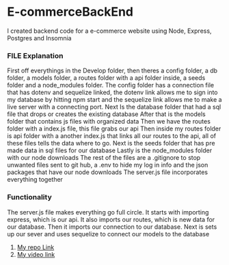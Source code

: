 # E-commerceBackEnd
I created backend code for a e-commerce website using Node, Express, Postgres and Insomnia

### FILE Explanation 
First off everythings in the Develop folder, then theres a config folder, a db folder, a models folder, a routes folder with a api folder inside, a seeds folder and a node_modules folder. 
The config folder has a connection file that has dotenv and sequelize linked, the dotenv link allows me to sign into my database by hitting npm start and the sequelize link allows me to make a live server with a connecting port.
Next Is the database folder that had a sql file that drops or creates the existing database
After that is the models folder that contains js files with organized data 
Then we have the routes folder with a index.js file, this file grabs our api
Then inside my routes folder is api folder with a another index.js that links all our routes to the api, all of these files tells the data where to go.
Next is the seeds folder that has pre made data in sql files for our database
Lastly is the node_modules folder with our node downloads
The rest of the files are a .gitignore to stop unwanted files sent to git hub, a .env to hide my log in info and the json packages that have our node downloads 
The server.js file incorporates everything together

### Functionality
The server.js file makes everything go full circle.
It starts with importing express, which is our api. It also imports our routes, which is new data for our database. Then it imports our connection to our database.
Next is sets up our sever and uses sequelize to connect our models to the database


1. [My repo Link]()
2. [My video link]()